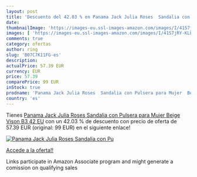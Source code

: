 ```yaml
---
layout: post
title: 'Descuento del 42.03 % en Panama Jack Julia Roses  Sandalia con Pu'
date: 
thumbnailImage: 'https://images-eu.ssl-images-amazon.com/images/I/41S7jRY-KLL._SL200_.jpg'
images: [ 'https://images-eu.ssl-images-amazon.com/images/I/41S7jRY-KLL._SL200_.jpg' ]
comments: true
category: ofertas
author: ring
slug: 'B07C7K11FG-es'
description:
actualPrice: 57.39 EUR
currency: EUR
price: 57.39
comparePrice: 99 EUR
inStock: true
prodname: 'Panama Jack Julia Roses  Sandalia con Pulsera para Mujer  Beige  Vison B3   42 EU'
country: 'es'
---
```


Tienes [Panama Jack Julia Roses  Sandalia con Pulsera para Mujer  Beige  Vison B3   42 EU](https://www.amazon.es/dp/B07C7K11FG/?tag=tolees-21) con un 42.03 % de descuento con precio de oferta de 57.39 EUR (original: 99 EUR) en el siguiente enlace!

[![Panama Jack Julia Roses  Sandalia con Pu](https://images-eu.ssl-images-amazon.com/images/I/41S7jRY-KLL._SL200_.jpg)](https://www.amazon.es/dp/B07C7K11FG/?tag=tolees-21)

[Accede a la oferta!!](https://www.amazon.es/dp/B07C7K11FG/?tag=tolees-21)

Links participate in Amazon Associate program and might generate a comission on qualifying sales


